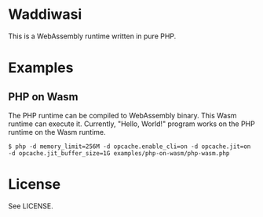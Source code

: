 # Waddiwasi

This is a WebAssembly runtime written in pure PHP.



# Examples

## PHP on Wasm

The PHP runtime can be compiled to WebAssembly binary. This Wasm runtime can execute it. Currently, "Hello, World!" program works on the PHP runtime on the Wasm runtime.

```
$ php -d memory_limit=256M -d opcache.enable_cli=on -d opcache.jit=on -d opcache.jit_buffer_size=1G examples/php-on-wasm/php-wasm.php
```



# License

See LICENSE.
